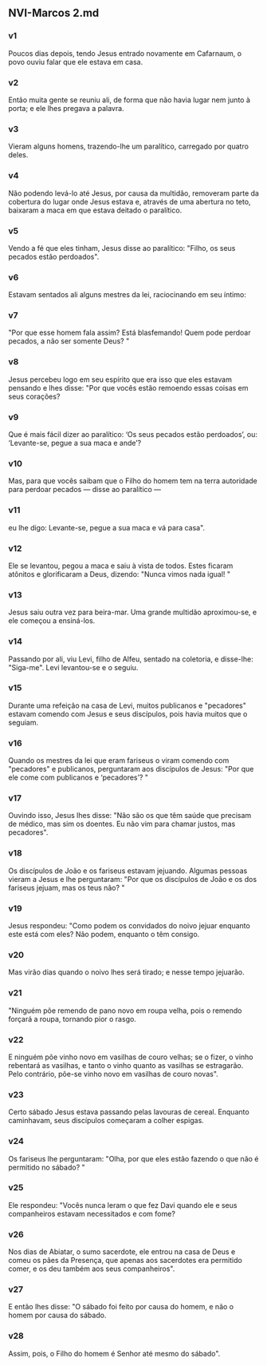 ## NVI-Marcos 2.md
### v1
 Poucos dias depois, tendo Jesus entrado novamente em Cafarnaum, o povo ouviu falar que ele estava em casa.
### v2
 Então muita gente se reuniu ali, de forma que não havia lugar nem junto à porta; e ele lhes pregava a palavra.
### v3
 Vieram alguns homens, trazendo-lhe um paralítico, carregado por quatro deles.
### v4
 Não podendo levá-lo até Jesus, por causa da multidão, removeram parte da cobertura do lugar onde Jesus estava e, através de uma abertura no teto, baixaram a maca em que estava deitado o paralítico.
### v5
 Vendo a fé que eles tinham, Jesus disse ao paralítico: "Filho, os seus pecados estão perdoados".
### v6
 Estavam sentados ali alguns mestres da lei, raciocinando em seu íntimo:
### v7
 "Por que esse homem fala assim? Está blasfemando! Quem pode perdoar pecados, a não ser somente Deus? "
### v8
 Jesus percebeu logo em seu espírito que era isso que eles estavam pensando e lhes disse: "Por que vocês estão remoendo essas coisas em seus corações?
### v9
 Que é mais fácil dizer ao paralítico: ‘Os seus pecados estão perdoados’, ou: ‘Levante-se, pegue a sua maca e ande’?
### v10
 Mas, para que vocês saibam que o Filho do homem tem na terra autoridade para perdoar pecados — disse ao paralítico —
### v11
 eu lhe digo: Levante-se, pegue a sua maca e vá para casa".
### v12
 Ele se levantou, pegou a maca e saiu à vista de todos. Estes ficaram atônitos e glorificaram a Deus, dizendo: "Nunca vimos nada igual! "
### v13
 Jesus saiu outra vez para beira-mar. Uma grande multidão aproximou-se, e ele começou a ensiná-los.
### v14
 Passando por ali, viu Levi, filho de Alfeu, sentado na coletoria, e disse-lhe: "Siga-me". Levi levantou-se e o seguiu.
### v15
 Durante uma refeição na casa de Levi, muitos publicanos e "pecadores" estavam comendo com Jesus e seus discípulos, pois havia muitos que o seguiam.
### v16
 Quando os mestres da lei que eram fariseus o viram comendo com "pecadores" e publicanos, perguntaram aos discípulos de Jesus: "Por que ele come com publicanos e ‘pecadores’? "
### v17
 Ouvindo isso, Jesus lhes disse: "Não são os que têm saúde que precisam de médico, mas sim os doentes. Eu não vim para chamar justos, mas pecadores".
### v18
 Os discípulos de João e os fariseus estavam jejuando. Algumas pessoas vieram a Jesus e lhe perguntaram: "Por que os discípulos de João e os dos fariseus jejuam, mas os teus não? "
### v19
 Jesus respondeu: "Como podem os convidados do noivo jejuar enquanto este está com eles? Não podem, enquanto o têm consigo.
### v20
 Mas virão dias quando o noivo lhes será tirado; e nesse tempo jejuarão.
### v21
 "Ninguém põe remendo de pano novo em roupa velha, pois o remendo forçará a roupa, tornando pior o rasgo.
### v22
 E ninguém põe vinho novo em vasilhas de couro velhas; se o fizer, o vinho rebentará as vasilhas, e tanto o vinho quanto as vasilhas se estragarão. Pelo contrário, põe-se vinho novo em vasilhas de couro novas".
### v23
 Certo sábado Jesus estava passando pelas lavouras de cereal. Enquanto caminhavam, seus discípulos começaram a colher espigas.
### v24
 Os fariseus lhe perguntaram: "Olha, por que eles estão fazendo o que não é permitido no sábado? "
### v25
 Ele respondeu: "Vocês nunca leram o que fez Davi quando ele e seus companheiros estavam necessitados e com fome?
### v26
 Nos dias de Abiatar, o sumo sacerdote, ele entrou na casa de Deus e comeu os pães da Presença, que apenas aos sacerdotes era permitido comer, e os deu também aos seus companheiros".
### v27
 E então lhes disse: "O sábado foi feito por causa do homem, e não o homem por causa do sábado.
### v28
 Assim, pois, o Filho do homem é Senhor até mesmo do sábado".
